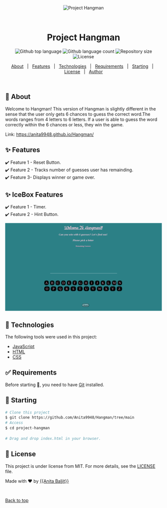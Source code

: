 <div align="center" id="top"> 
  <img src="./.github/app.gif" alt="Project Hangman" />

&#xa0;

  <!-- <a href="https://projecthangman.netlify.app">Demo</a> -->
</div>


<h1 align="center">Project Hangman</h1>

<p align="center">
  <img alt="Github top language" src="https://img.shields.io/github/languages/top/{{YOUR_GITHUB_USERNAME}}/project-hangman?color=56BEB8">

  <img alt="Github language count" src="https://img.shields.io/github/languages/count/{{YOUR_GITHUB_USERNAME}}/project-hangman?color=56BEB8">

  <img alt="Repository size" src="https://img.shields.io/github/repo-size/{{YOUR_GITHUB_USERNAME}}/project-hangman?color=56BEB8">

  <img alt="License" src="https://img.shields.io/github/license/{{YOUR_GITHUB_USERNAME}}/project-hangman?color=56BEB8">

  <!-- <img alt="Github issues" src="https://img.shields.io/github/issues/{{YOUR_GITHUB_USERNAME}}/project-hangman?color=56BEB8" /> -->

  <!-- <img alt="Github forks" src="https://img.shields.io/github/forks/{{YOUR_GITHUB_USERNAME}}/project-hangman?color=56BEB8" /> -->

  <!-- <img alt="Github stars" src="https://img.shields.io/github/stars/{{YOUR_GITHUB_USERNAME}}/project-hangman?color=56BEB8" /> -->
</p>

<!-- Status -->

<!-- <h4 align="center">
	🚧  Project Hangman 🚀 Under construction...  🚧
</h4>

<hr> -->

<p align="center">
  <a href="#dart-about">About</a> &#xa0; | &#xa0; 
  <a href="#sparkles-features">Features</a> &#xa0; | &#xa0;
  <a href="#rocket-technologies">Technologies</a> &#xa0; | &#xa0;
  <a href="#white_check_mark-requirements">Requirements</a> &#xa0; | &#xa0;
  <a href="#checkered_flag-starting">Starting</a> &#xa0; | &#xa0;
  <a href="#memo-license">License</a> &#xa0; | &#xa0;
  <a href="https://github.com/{{YOUR_GITHUB_USERNAME}}" target="_blank">Author</a>
</p>

<br>

## :dart: About

Welcome to Hangman!
This version of Hangman is slightly different in the sense that the user only gets 6 chances to guess the correct word.The words ranges from 4 letters to 6 letters. If a user is able to guess the word correctly within the 6 chances or less, they win the game.

Link: https://anita9948.github.io/Hangman/

## :sparkles: Features

:heavy_check_mark: Feature 1 - Reset Button.\
:heavy_check_mark: Feature 2 - Tracks number of guesses user has remainding.\
:heavy_check_mark: Feature 3- Displays winner or game over.

## :sparkles: IceBox Features

:heavy_check_mark: Feature 1 - Timer.\
:heavy_check_mark: Feature 2 - Hint Button.

<img alt="screenshot1" src="images/Screenshot from 2022-09-23 11-21-09.png">

## :rocket: Technologies

The following tools were used in this project:

- [JavaScript](http://www.ecma-international.org/publications-and-standards/standards/ecma-262/)
- [HTML](https://html.spec.whatwg.org/)
- [CSS](https://www.w3.org/TR/CSS/#css)

## :white_check_mark: Requirements

Before starting :checkered_flag:, you need to have [Git](https://git-scm.com) installed.

## :checkered_flag: Starting

```bash
# Clone this project
$ git clone https://github.com/Anita9948/Hangman/tree/main
# Access
$ cd project-hangman

# Drag and drop index.html in your browser.


```

## :memo: License

This project is under license from MIT. For more details, see the [LICENSE](LICENSE.md) file.

Made with :heart: by <a href="https://github.com/{{YOUR_GITHUB_USERNAME}}" target="_blank">{{Anita Baljit}}</a>

&#xa0;

<a href="#top">Back to top</a>
